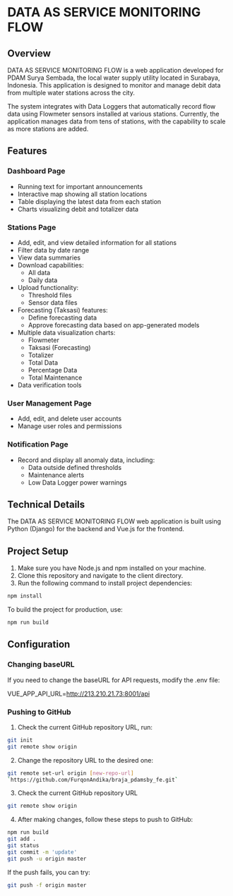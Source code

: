 # DATA AS SERVICE MONITORING FLOW

## Overview

DATA AS SERVICE MONITORING FLOW is a web application developed for PDAM Surya Sembada, the local water supply utility located in Surabaya, Indonesia. This application is designed to monitor and manage debit data from multiple water stations across the city.

The system integrates with Data Loggers that automatically record flow data using Flowmeter sensors installed at various stations. Currently, the application manages data from tens of stations, with the capability to scale as more stations are added.

## Features

### Dashboard Page
- Running text for important announcements
- Interactive map showing all station locations
- Table displaying the latest data from each station
- Charts visualizing debit and totalizer data

### Stations Page
- Add, edit, and view detailed information for all stations
- Filter data by date range
- View data summaries
- Download capabilities:
  - All data
  - Daily data
- Upload functionality:
  - Threshold files
  - Sensor data files
- Forecasting (Taksasi) features:
  - Define forecasting data
  - Approve forecasting data based on app-generated models
- Multiple data visualization charts:
  - Flowmeter
  - Taksasi (Forecasting)
  - Totalizer
  - Total Data
  - Percentage Data
  - Total Maintenance
- Data verification tools

### User Management Page
- Add, edit, and delete user accounts
- Manage user roles and permissions

### Notification Page
- Record and display all anomaly data, including:
  - Data outside defined thresholds
  - Maintenance alerts
  - Low Data Logger power warnings

## Technical Details

The DATA AS SERVICE MONITORING FLOW web application is built using Python (Django) for the backend and Vue.js for the frontend.

## Project Setup

1. Make sure you have Node.js and npm installed on your machine.
2. Clone this repository and navigate to the client directory.
3. Run the following command to install project dependencies:

```sh
npm install
```

To build the project for production, use:

```sh
npm run build
```

## Configuration

### Changing baseURL

If you need to change the baseURL for API requests, modify the .env file:

VUE_APP_API_URL=http://213.210.21.73:8001/api

### Pushing to GitHub

1. Check the current GitHub repository URL, run:

```sh
git init
git remote show origin
```

2. Change the repository URL to the desired one:

```sh
git remote set-url origin [new-repo-url]
`https://github.com/FurqonAndika/braja_pdamsby_fe.git`
```

3. Check the current GitHub repository URL
```sh
git remote show origin
```

4. After making changes, follow these steps to push to GitHub:

```sh
npm run build
git add .
git status
git commit -m 'update'
git push -u origin master
```
If the push fails, you can try:
```sh
git push -f origin master
```
